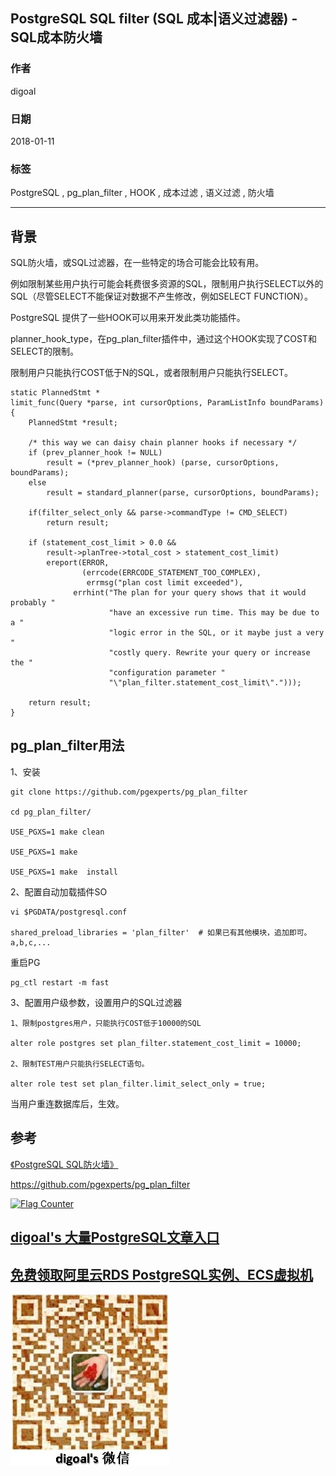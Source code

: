 ## PostgreSQL SQL filter (SQL 成本|语义过滤器) - SQL成本防火墙 
                                                
### 作者                                                   
digoal                                           
                                            
### 日期                                                                                                               
2018-01-11                                         
                                               
### 标签                                            
PostgreSQL , pg_plan_filter , HOOK , 成本过滤 , 语义过滤 , 防火墙      
                                                                                                                  
----                                                                                                            
                                                                                                                     
## 背景          
SQL防火墙，或SQL过滤器，在一些特定的场合可能会比较有用。  
  
例如限制某些用户执行可能会耗费很多资源的SQL，限制用户执行SELECT以外的SQL（尽管SELECT不能保证对数据不产生修改，例如SELECT FUNCTION）。  
  
PostgreSQL 提供了一些HOOK可以用来开发此类功能插件。  
  
planner_hook_type，在pg_plan_filter插件中，通过这个HOOK实现了COST和SELECT的限制。  
  
限制用户只能执行COST低于N的SQL，或者限制用户只能执行SELECT。  
  
```  
static PlannedStmt *  
limit_func(Query *parse, int cursorOptions, ParamListInfo boundParams)  
{  
	PlannedStmt *result;  
  
	/* this way we can daisy chain planner hooks if necessary */  
	if (prev_planner_hook != NULL)  
		result = (*prev_planner_hook) (parse, cursorOptions, boundParams);  
	else  
		result = standard_planner(parse, cursorOptions, boundParams);  
  
    if(filter_select_only && parse->commandType != CMD_SELECT)  
		return result;  
  
	if (statement_cost_limit > 0.0 &&  
		result->planTree->total_cost > statement_cost_limit)  
		ereport(ERROR,  
				(errcode(ERRCODE_STATEMENT_TOO_COMPLEX),  
				 errmsg("plan cost limit exceeded"),  
			  errhint("The plan for your query shows that it would probably "  
					  "have an excessive run time. This may be due to a "  
					  "logic error in the SQL, or it maybe just a very "  
					  "costly query. Rewrite your query or increase the "  
					  "configuration parameter "  
					  "\"plan_filter.statement_cost_limit\".")));  
  
	return result;  
}  
```  
  
## pg_plan_filter用法  
1、安装  
  
```  
git clone https://github.com/pgexperts/pg_plan_filter  
  
cd pg_plan_filter/  
  
USE_PGXS=1 make clean  
  
USE_PGXS=1 make   
  
USE_PGXS=1 make  install  
```  
  
2、配置自动加载插件SO  
  
```  
vi $PGDATA/postgresql.conf  
  
shared_preload_libraries = 'plan_filter'  # 如果已有其他模块，追加即可。 a,b,c,...  
```  
  
重启PG  
  
```  
pg_ctl restart -m fast  
```  
  
3、配置用户级参数，设置用户的SQL过滤器  
  
```  
1、限制postgres用户，只能执行COST低于10000的SQL  
  
alter role postgres set plan_filter.statement_cost_limit = 10000;  
  
2、限制TEST用户只能执行SELECT语句。  
  
alter role test set plan_filter.limit_select_only = true;  
```  
  
当用户重连数据库后，生效。  
  
## 参考  
[《PostgreSQL SQL防火墙》](../201708/20170807_02.md)    
  
https://github.com/pgexperts/pg_plan_filter  
  
<a rel="nofollow" href="http://info.flagcounter.com/h9V1"  ><img src="http://s03.flagcounter.com/count/h9V1/bg_FFFFFF/txt_000000/border_CCCCCC/columns_2/maxflags_12/viewers_0/labels_0/pageviews_0/flags_0/"  alt="Flag Counter"  border="0"  ></a>  
  
  
  
  
  
  
## [digoal's 大量PostgreSQL文章入口](https://github.com/digoal/blog/blob/master/README.md "22709685feb7cab07d30f30387f0a9ae")
  
  
## [免费领取阿里云RDS PostgreSQL实例、ECS虚拟机](https://free.aliyun.com/ "57258f76c37864c6e6d23383d05714ea")
  
  
![digoal's weixin](../pic/digoal_weixin.jpg "f7ad92eeba24523fd47a6e1a0e691b59")
  
